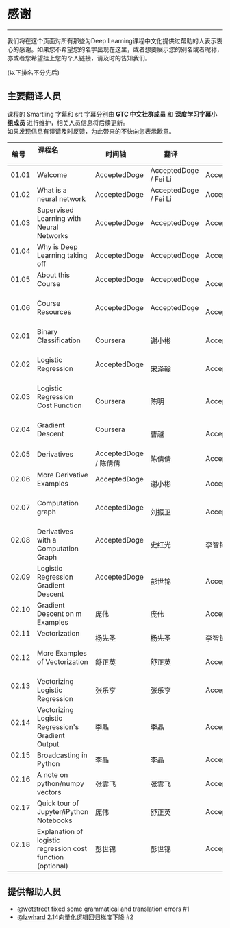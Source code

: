 ﻿# 感谢


---

我们将在这个页面对所有那些为Deep Learning课程中文化提供过帮助的人表示衷心的感谢。如果您不希望您的名字出现在这里，或者想要展示您的别名或者昵称，亦或者您希望挂上您的个人链接，请及时的告知我们。

(以下排名不分先后)

## 主要翻译人员
课程的 Smartling 字幕和 srt 字幕分别由 **GTC 中文社群成员** 和 **深度学习字幕小组成员** 进行维护，相关人员信息将后续更新。  
如果发现信息有误请及时反馈，为此带来的不快向您表示歉意。

| 编号    | 课程名                                         | 时间轴                   | 翻译                 | 审核         |
|---------|-----------------------------------------------|-------------------------|----------------------|--------------|
|01.01    | Welcome                                       | AcceptedDoge            | AcceptedDoge / Fei Li| AcceptedDoge |
|01.02    | What is a neural network                      | AcceptedDoge            | AcceptedDoge / Fei Li| AcceptedDoge |
|01.03    | Supervised Learning with Neural Networks      | AcceptedDoge            | AcceptedDoge         | AcceptedDoge |
|01.04    | Why is Deep Learning taking off               | AcceptedDoge            | AcceptedDoge         | AcceptedDoge |
|01.05    | About this Course                             | AcceptedDoge            | AcceptedDoge         | AcceptedDoge |
|01.06    | Course Resources                              | AcceptedDoge            | AcceptedDoge         | AcceptedDoge |
|02.01    | Binary Classification                         | Coursera                | 谢小彬                | AcceptedDoge |
|02.02    | Logistic Regression                           | AcceptedDoge            | 宋泽翰                | AcceptedDoge |
|02.03    | Logistic Regression Cost Function             | Coursera                | 陈明                  | AcceptedDoge |
|02.04    | Gradient Descent                              | Coursera                | 曹越                  | AcceptedDoge |
|02.05    | Derivatives                                   | AcceptedDoge / 陈倩倩    | 陈倩倩               | AcceptedDoge |
|02.06    | More Derivative Examples                      | AcceptedDoge            | 谢小彬               | AcceptedDoge |
|02.07    | Computation graph                             | AcceptedDoge            | 刘振卫               | AcceptedDoge |
|02.08    | Derivatives with a Computation Graph          | AcceptedDoge            | 史红光               | 李智锋        |
|02.09    | Logistic Regression Gradient Descent          | AcceptedDoge            | 彭世锦               | AcceptedDoge |
|02.10    | Gradient Descent on m Examples                | 庞伟                     | 庞伟                | AcceptedDoge |
|02.11    | Vectorization                                 | 杨先圣                   | 杨先圣               | 李智锋       |
|02.12    | More Examples of Vectorization                | 舒正英                   | 舒正英              | AcceptedDoge |
|02.13    | Vectorizing Logistic Regression               | 张乐亨                   | 张乐亨              | AcceptedDoge |
|02.14    | Vectorizing Logistic Regression's Gradient Output| 李晶                  | 李晶                | AcceptedDoge |
|02.15    | Broadcasting in Python                        | 李晶                     | 李晶                | AcceptedDoge |
|02.16    | A note on python/numpy vectors                | 张雲飞                   | 张雲飞              | AcceptedDoge |
|02.17    | Quick tour of Jupyter/iPython Notebooks       | 庞伟                     | 舒正英              | AcceptedDoge |
|02.18    | Explanation of logistic regression cost function (optional) | 彭世锦     | 彭世锦              | AcceptedDoge |




## 提供帮助人员

- [@wetstreet](https://github.com/wetstreet) fixed some grammatical and translation errors #1
- [@lzwhard](https://github.com/lzwhard) 2.14向量化逻辑回归梯度下降 #2
